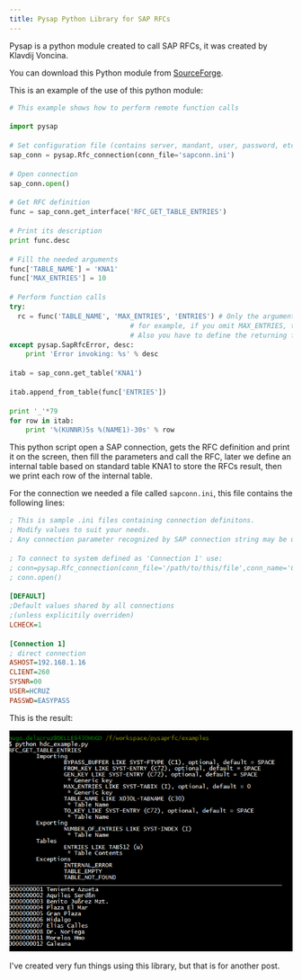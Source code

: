 ```yaml
---
title: Pysap Python Library for SAP RFCs
---
```


Pysap is a python module created to call SAP RFCs, it was created by Klavdij
Voncina.

You can download this Python module from [SourceForge](http://pysaprfc.sourceforge.net/#download).

This is an example of the use of this python module:

```python
# This example shows how to perform remote function calls

import pysap

# Set configuration file (contains server, mandant, user, password, etc)
sap_conn = pysap.Rfc_connection(conn_file='sapconn.ini')

# Open connection
sap_conn.open()

# Get RFC definition
func = sap_conn.get_interface('RFC_GET_TABLE_ENTRIES')

# Print its description
print func.desc

# Fill the needed arguments
func['TABLE_NAME'] = 'KNA1'
func['MAX_ENTRIES'] = 10

# Perform function calls
try:
  rc = func('TABLE_NAME', 'MAX_ENTRIES', 'ENTRIES') # Only the arguments specified here will be passed to the RFC, 
							  # for example, if you omit MAX_ENTRIES, the RFC will return ALL the entries
							  # Also you have to define the returning fields, in this case the table ENTRIES
except pysap.SapRfcError, desc:
	print 'Error invoking: %s' % desc

itab = sap_conn.get_table('KNA1')

itab.append_from_table(func['ENTRIES'])

print '_'*79
for row in itab:
	print '%(KUNNR)5s %(NAME1)-30s' % row       
```

This python script open a SAP connection, gets the RFC definition and print it
on the screen, then fill the parameters and call the RFC, later we define an
internal table based on standard table KNA1 to store the RFCs result, then we
print each row of the internal table.

For the connection we needed a file called `sapconn.ini`, this file contains
the following lines:


```ini
; This is sample .ini files containing connection definitons.
; Modify values to suit your needs.
; Any connection parameter recognized by SAP connection string may be used as key

; To connect to system defined as 'Connection 1' use:
; conn=pysap.Rfc_connection(conn_file='/path/to/this/file',conn_name='Connection 1')
; conn.open()

[DEFAULT]
;Default values shared by all connections
;(unless explicitily overriden)
LCHECK=1

[Connection 1]
; direct connection
ASHOST=192.168.1.16
CLIENT=260
SYSNR=00
USER=HCRUZ
PASSWD=EASYPASS
```

This is the result:

![python pysap](/images/pysap.png)

I've created very fun things using this library, but that is for another post.

